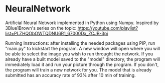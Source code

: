 # NeuralNetwork
Artificial Neural Network implemented in Python using Numpy. Inspired by 3Blue1Brown's series on the topic: https://youtube.com/playlist?list=PLZHQObOWTQDNU6R1_67000Dx_ZCJB-3pi

Running Instructions: after installing the needed packages using PIP, run "main.py" to kickstart the program. A new window will open where you will be able to select the image you wish to run throught the network.
If you already have a built model saved to the "model" directory, the program will immediately load it and run your picture through the program. If you don't, the program will train a new network for you. The model that is already submitted has an accuracy rate of 93% after 10 min of training.
